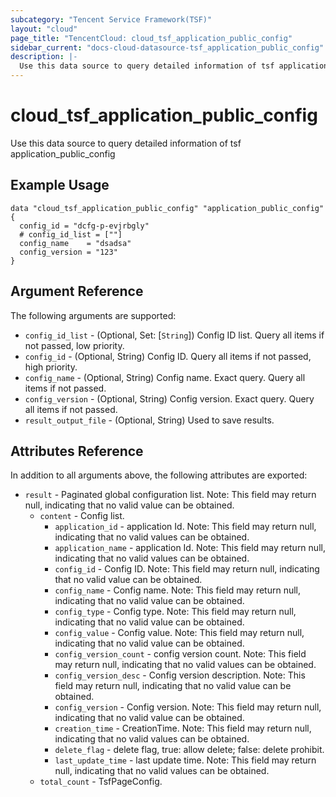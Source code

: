 ```yaml
---
subcategory: "Tencent Service Framework(TSF)"
layout: "cloud"
page_title: "TencentCloud: cloud_tsf_application_public_config"
sidebar_current: "docs-cloud-datasource-tsf_application_public_config"
description: |-
  Use this data source to query detailed information of tsf application_public_config
---
```


# cloud_tsf_application_public_config

Use this data source to query detailed information of tsf application_public_config

## Example Usage

```hcl
data "cloud_tsf_application_public_config" "application_public_config" {
  config_id = "dcfg-p-evjrbgly"
  # config_id_list = [""]
  config_name    = "dsadsa"
  config_version = "123"
}
```

## Argument Reference

The following arguments are supported:

* `config_id_list` - (Optional, Set: [`String`]) Config ID list. Query all items if not passed, low priority.
* `config_id` - (Optional, String) Config ID. Query all items if not passed, high priority.
* `config_name` - (Optional, String) Config name. Exact query. Query all items if not passed.
* `config_version` - (Optional, String) Config version. Exact query. Query all items if not passed.
* `result_output_file` - (Optional, String) Used to save results.

## Attributes Reference

In addition to all arguments above, the following attributes are exported:

* `result` - Paginated global configuration  list. Note: This field may return null, indicating that no valid value can be obtained.
  * `content` - Config list.
    * `application_id` - application Id. Note: This field may return null, indicating that no valid values can be obtained.
    * `application_name` - application Id. Note: This field may return null, indicating that no valid values can be obtained.
    * `config_id` - Config ID. Note: This field may return null, indicating that no valid value can be obtained.
    * `config_name` - Config name. Note: This field may return null, indicating that no valid value can be obtained.
    * `config_type` - Config type. Note: This field may return null, indicating that no valid value can be obtained.
    * `config_value` - Config value. Note: This field may return null, indicating that no valid value can be obtained.
    * `config_version_count` - config version count.  Note: This field may return null, indicating that no valid values can be obtained.
    * `config_version_desc` - Config version description. Note: This field may return null, indicating that no valid value can be obtained.
    * `config_version` - Config version. Note: This field may return null, indicating that no valid value can be obtained.
    * `creation_time` - CreationTime. Note: This field may return null, indicating that no valid values can be obtained.
    * `delete_flag` - delete flag, true: allow delete; false: delete prohibit.
    * `last_update_time` - last update time.  Note: This field may return null, indicating that no valid values can be obtained.
  * `total_count` - TsfPageConfig.


